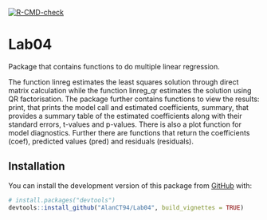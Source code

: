 <!-- badges: start -->
[![R-CMD-check](https://github.com/AlanCT94/Lab04/actions/workflows/R-CMD-check.yaml/badge.svg)](https://github.com/AlanCT94/Lab04/actions/workflows/R-CMD-check.yaml)
<!-- badges: end -->
# Lab04

Package that contains functions to do multiple linear regression. 

The function linreg estimates the least squares solution through direct matrix calculation while the function linreg_qr estimates the solution using QR factorisation. The package further contains functions to view the results: print, that prints the model call and estimated coefficients, summary, that provides a summary table of the estimated coefficients along with their standard errors, t-values and p-values. There is also a plot function for model diagnostics. Further there are functions that return the coefficients (coef), predicted values (pred) and residuals (residuals).

## Installation

You can install the development version of this package from
[GitHub](https://github.com/) with:

``` r
# install.packages("devtools")
devtools::install_github("AlanCT94/Lab04", build_vignettes = TRUE)
```
